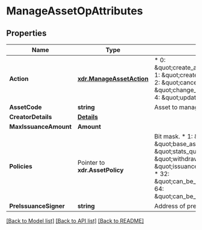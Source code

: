 # ManageAssetOpAttributes

## Properties
Name | Type | Description | Notes
------------ | ------------- | ------------- | -------------
**Action** | [**xdr.ManageAssetAction**](Enum.md) | * 0: \&quot;create_asset_creation_request\&quot; * 1: \&quot;create_asset_update_request\&quot; * 2: \&quot;cancel_asset_request\&quot; * 3: \&quot;change_preissued_asset_signer\&quot; * 4: \&quot;update_max_issuance\&quot;  | 
**AssetCode** | **string** | Asset to manage | 
**CreatorDetails** | [**Details**](Details.md) |  | 
**MaxIssuanceAmount** | **Amount** |  | 
**Policies** | Pointer to **xdr.AssetPolicy** | Bit mask. * 1:  \&quot;transferable\&quot; * 2:  \&quot;base_asset\&quot; * 4:  \&quot;stats_quote_asset\&quot; * 8:  \&quot;withdrawable\&quot; * 16: \&quot;issuance_manual_review_required\&quot; * 32: \&quot;can_be_base_in_atomic_swap\&quot; * 64: \&quot;can_be_quote_in_atomic_swap\&quot;  | [optional] 
**PreIssuanceSigner** | **string** | Address of preissuance signer | [optional] 

[[Back to Model list]](../README.md#documentation-for-models) [[Back to API list]](../README.md#documentation-for-api-endpoints) [[Back to README]](../README.md)


